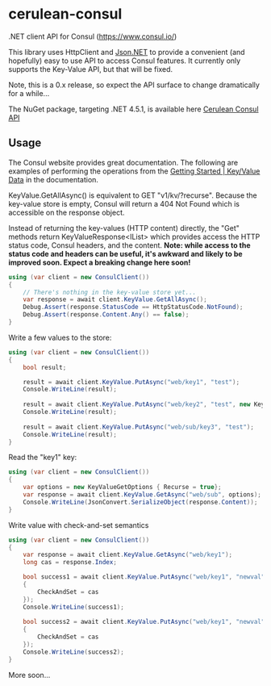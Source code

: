# cerulean-consul
.NET client API for Consul (https://www.consul.io/)

This library uses HttpClient and [Json.NET](http://www.newtonsoft.com/json) to provide a convenient (and hopefully) easy to use API to access Consul features. It currently only supports the Key-Value API, but that will be fixed.

Note, this is a 0.x release, so expect the API surface to change dramatically for a while...

The NuGet package, targeting .NET 4.5.1, is available here [Cerulean Consul API](https://www.nuget.org/packages/Cerulean.Consul/)

## Usage
The Consul website provides great documentation. The following are examples of performing the operations from the [Getting Started | Key/Value Data](http://www.consul.io/intro/getting-started/kv.html) in the documentation.

KeyValue.GetAllAsync() is equivalent to GET "v1/kv/?recurse". Because the key-value store is empty, Consul will return a 404 Not Found which is accessible on the response object.

Instead of returning the key-values (HTTP content) directly, the "Get" methods return KeyValueResponse<IList<KeyValue>> which provides access the HTTP status code, Consul headers, and the content. **Note: while access to the status code and headers can be useful, it's awkward and likely to be improved soon. Expect a breaking change here soon!**

```csharp
using (var client = new ConsulClient())
{
    // There's nothing in the key-value store yet...
    var response = await client.KeyValue.GetAllAsync();
    Debug.Assert(response.StatusCode == HttpStatusCode.NotFound);
    Debug.Assert(response.Content.Any() == false);
}
```

Write a few values to the store:

```csharp
using (var client = new ConsulClient())
{
    bool result;

    result = await client.KeyValue.PutAsync("web/key1", "test");
    Console.WriteLine(result);
    
    result = await client.KeyValue.PutAsync("web/key2", "test", new KeyValuePutOptions {Flags = 42});
    Console.WriteLine(result);
    
    result = await client.KeyValue.PutAsync("web/sub/key3", "test");
    Console.WriteLine(result);
}
```

Read the "key1" key:

```csharp
using (var client = new ConsulClient())
{
    var options = new KeyValueGetOptions { Recurse = true};
    var response = await client.KeyValue.GetAsync("web/sub", options);
    Console.WriteLine(JsonConvert.SerializeObject(response.Content));
}
```

Write value with check-and-set semantics
```csharp
using (var client = new ConsulClient())
{
    var response = await client.KeyValue.GetAsync("web/key1");
    long cas = response.Index;

    bool success1 = await client.KeyValue.PutAsync("web/key1", "newval", new KeyValuePutOptions
    {
        CheckAndSet = cas
    });
    Console.WriteLine(success1);
    
    bool success2 = await client.KeyValue.PutAsync("web/key1", "newval", new KeyValuePutOptions
    {
        CheckAndSet = cas
    });
    Console.WriteLine(success2);
}
```

More soon...

